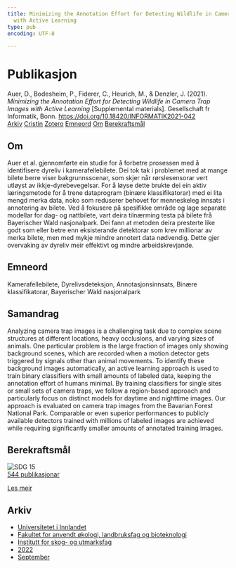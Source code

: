 ```yaml
---
title: Minimizing the Annotation Effort for Detecting Wildlife in Camera Trap Images
  with Active Learning
type: pub
encoding: UTF-8

---
```

<h1>Publikasjon</h1>
<article id="csl-bib-container-NZPZAIXK" class="csl-bib-container">
  <div class="csl-bib-body"> <div class="csl-entry">Auer, D., Bodesheim, P., Fiderer, C., Heurich, M., &#38; Denzler, J. (2021). <i>Minimizing the Annotation Effort for Detecting Wildlife in Camera Trap Images with Active Learning</i> [Supplemental materials]. Gesellschaft fr Informatik, Bonn. <a href="https://doi.org/10.18420/INFORMATIK2021-042">https://doi.org/10.18420/INFORMATIK2021-042</a></div> </div>
  <div class="csl-bib-buttons">
    <a href="#taxonomy-article-NZPZAIXK" alt="archive" class="csl-bib-button">Arkiv</a>
    <a href="https://app.cristin.no/results/show.jsf?id=2048656" alt="Cristin" class="csl-bib-button">Cristin</a>
    <a href="http://zotero.org/groups/5881554/items/NZPZAIXK" alt="Zotero" class="csl-bib-button">Zotero</a>
    <a href="#keywords-article-NZPZAIXK" alt="keywords" class="csl-bib-button">Emneord</a>
    <a href="#about-article-NZPZAIXK" alt="about_pub" class="csl-bib-button">Om</a>
    <a href="#sdg-article-NZPZAIXK" alt="sdg" class="csl-bib-button">Berekraftsmål</a>
  </div>
  <div id="csl-bib-meta-container-NZPZAIXK"></div>
</article>
<div id="csl-bib-meta-NZPZAIXK" class="csl-bib-meta">
  <article id="about-article-NZPZAIXK" class="about_pub-article">
    <h1>Om</h1>
    Auer et al. gjennomførte ein studie for å forbetre prosessen med å identifisere dyreliv i kamerafellebilete. Dei tok tak i problemet med at mange bilete berre viser bakgrunnsscenar, som skjer når rørslesensorar vert utløyst av ikkje-dyrebevegelsar. For å løyse dette brukte dei ein aktiv læringsmetode for å trene dataprogram (binære klassifikatorar) med ei lita mengd merka data, noko som reduserer behovet for menneskeleg innsats i annotering av bilete. Ved å fokusere på spesifikke område og lage separate modellar for dag- og nattbilete, vart deira tilnærming testa på bilete frå Bayerischer Wald nasjonalpark. Dei fann at metoden deira presterte like godt som eller betre enn eksisterande detektorar som krev millionar av merka bilete, men med mykje mindre annotert data nødvendig. Dette gjer overvaking av dyreliv meir effektivt og mindre arbeidskrevjande.
  </article>
  <article id="keywords-article-NZPZAIXK" class="keywords-article">
    <h1>Emneord</h1>
    Kamerafellebilete, Dyrelivsdeteksjon, Annotasjonsinnsats, Binære klassifikatorar, Bayerischer Wald nasjonalpark
  </article>
  <article id="abstract-article-NZPZAIXK" class="abstract-article">
    <h1>Samandrag</h1>
    Analyzing camera trap images is a challenging task due to complex scene structures at different locations, heavy occlusions, and varying sizes of animals. One particular problem is the large fraction of images only showing background scenes, which are recorded when a motion detector gets triggered by signals other than animal movements. To identify these background images automatically, an active learning approach is used to train binary classifiers with small amounts of labeled data, keeping the annotation effort of humans minimal. By training classifiers for single sites or small sets of camera traps, we follow a region-based approach and particularly focus on distinct models for daytime and nighttime images. Our approach is evaluated on camera trap images from the Bavarian Forest National Park. Comparable or even superior performances to publicly available detectors trained with millions of labeled images are achieved while requiring significantly smaller amounts of annotated training images.
  </article>
  <article id="sdg-article-NZPZAIXK" class="sdg-article">
    <h1>Berekraftsmål</h1>
    <div class="sdg-container"><div id="sdg15" class="sdg">
        <img src="{{< params subfolder >}}images/sdg/sdg15_nn.png" class="image" alt="SDG 15">
        <div class="sdg-overlay">
          <a href="{{< params subfolder >}}nn/archive/?sdg=15#archive" class="sdg-publication-count"><span>544</span> publikasjonar</a>
          <p><a href="https://fn.no/om-fn/fns-baerekraftsmaal/livet-paa-land?lang=nno-NO" class="sdg-read-more">Les meir</a></p>
        </div>
      </div></div>
  </article>
  <article id="taxonomy-article-NZPZAIXK" class="taxonomy-article">
    <h1>Arkiv</h1>
    <ul>
      <li><a href="{{< params subfolder >}}nn/archive/?key=3DCRN523">Universitetet i Innlandet</a></li>
      <li><a href="{{< params subfolder >}}nn/archive/?key=T77LXH6D">Fakultet for anvendt økologi, landbruksfag og bioteknologi</a></li>
      <li><a href="{{< params subfolder >}}nn/archive/?key=7TRARPE3">Institutt for skog- og utmarksfag</a></li>
      <li><a href="{{< params subfolder >}}nn/archive/?key=H9K9UC39">2022</a></li>
      <li><a href="{{< params subfolder >}}nn/archive/?key=STM4XRGY">September</a></li>
    </ul>
  </article>
</div>
